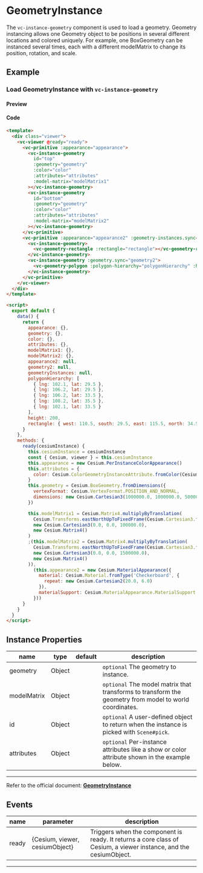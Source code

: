 # GeometryInstance

The `vc-instance-geometry` component is used to load a geometry. Geometry instancing allows one Geometry object to be positions in several different locations and colored uniquely. For example, one BoxGeometry can be instanced several times, each with a different modelMatrix to change its position, rotation, and scale.

## Example

### Load GeometryInstance with `vc-instance-geometry`

#### Preview

<doc-preview>
  <template>
    <div class="viewer">
      <vc-viewer @ready="ready">
        <vc-primitive :appearance="appearance">
          <vc-instance-geometry
            id="top"
            :geometry="geometry"
            :color="color"
            :attributes="attributes"
            :model-matrix="modelMatrix1"
          ></vc-instance-geometry>
          <vc-instance-geometry
            id="bottom"
            :geometry="geometry"
            :color="color"
            :attributes="attributes"
            :model-matrix="modelMatrix2"
          ></vc-instance-geometry>
        </vc-primitive>
        <vc-primitive :appearance="appearance2" :geometry-instances.sync="geometryInstances">
          <vc-instance-geometry>
            <vc-geometry-rectangle :rectangle="rectangle"></vc-geometry-rectangle>
          </vc-instance-geometry>
          <vc-instance-geometry :geometry.sync="geometry2">
            <vc-geometry-polygon :polygon-hierarchy="polygonHierarchy" :height="height"></vc-geometry-polygon>
          </vc-instance-geometry>
        </vc-primitive>
      </vc-viewer>
    </div>
  </template>

  <script>
    export default {
      data() {
        return {
          appearance: {},
          geometry: {},
          color: {},
          attributes: {},
          modelMatrix1: {},
          modelMatrix2: {},
          appearance2: null,
          geometry2: null,
          geometryInstances: null,
          polygonHierarchy: [
            { lng: 102.1, lat: 29.5 },
            { lng: 106.2, lat: 29.5 },
            { lng: 106.2, lat: 33.5 },
            { lng: 108.2, lat: 35.5 },
            { lng: 102.1, lat: 33.5 }
          ],
          height: 200,
          rectangle: { west: 110.5, south: 29.5, east: 115.5, north: 34.5 }
        }
      },
      methods: {
        ready(cesiumInstance) {
          this.cesiumInstance = cesiumInstance
          const { Cesium, viewer } = this.cesiumInstance
          this.appearance = new Cesium.PerInstanceColorAppearance()
          this.attributes = {
            color: Cesium.ColorGeometryInstanceAttribute.fromColor(Cesium.Color.AQUA)
          }
          this.geometry = Cesium.BoxGeometry.fromDimensions({
            vertexFormat: Cesium.VertexFormat.POSITION_AND_NORMAL,
            dimensions: new Cesium.Cartesian3(1000000.0, 1000000.0, 500000.0)
          })

          this.modelMatrix1 = Cesium.Matrix4.multiplyByTranslation(
            Cesium.Transforms.eastNorthUpToFixedFrame(Cesium.Cartesian3.fromDegrees(108, 40.03883)),
            new Cesium.Cartesian3(0.0, 0.0, 100000.0),
            new Cesium.Matrix4()
          )
          this.modelMatrix2 = Cesium.Matrix4.multiplyByTranslation(
            Cesium.Transforms.eastNorthUpToFixedFrame(Cesium.Cartesian3.fromDegrees(108, 40.03883)),
            new Cesium.Cartesian3(0.0, 0.0, 1500000.0),
            new Cesium.Matrix4()
          ),
          this.appearance2 = new Cesium.MaterialAppearance({
            material: Cesium.Material.fromType('Checkerboard', {
              repeat: new Cesium.Cartesian2(20.0, 6.0)
            }),
            materialSupport: Cesium.MaterialAppearance.MaterialSupport.TEXTURED
          })
        }
      }
    }
  </script>
</doc-preview>

#### Code

```html
<template>
  <div class="viewer">
    <vc-viewer @ready="ready">
      <vc-primitive :appearance="appearance">
        <vc-instance-geometry
          id="top"
          :geometry="geometry"
          :color="color"
          :attributes="attributes"
          :model-matrix="modelMatrix1"
        ></vc-instance-geometry>
        <vc-instance-geometry
          id="bottom"
          :geometry="geometry"
          :color="color"
          :attributes="attributes"
          :model-matrix="modelMatrix2"
        ></vc-instance-geometry>
      </vc-primitive>
      <vc-primitive :appearance="appearance2" :geometry-instances.sync="geometryInstances">
        <vc-instance-geometry>
          <vc-geometry-rectangle :rectangle="rectangle"></vc-geometry-rectangle>
        </vc-instance-geometry>
        <vc-instance-geometry :geometry.sync="geometry2">
          <vc-geometry-polygon :polygon-hierarchy="polygonHierarchy" :height="height"></vc-geometry-polygon>
        </vc-instance-geometry>
      </vc-primitive>
    </vc-viewer>
  </div>
</template>

<script>
  export default {
    data() {
      return {
        appearance: {},
        geometry: {},
        color: {},
        attributes: {},
        modelMatrix1: {},
        modelMatrix2: {},
        appearance2: null,
        geometry2: null,
        geometryInstances: null,
        polygonHierarchy: [
          { lng: 102.1, lat: 29.5 },
          { lng: 106.2, lat: 29.5 },
          { lng: 106.2, lat: 33.5 },
          { lng: 108.2, lat: 35.5 },
          { lng: 102.1, lat: 33.5 }
        ],
        height: 200,
        rectangle: { west: 110.5, south: 29.5, east: 115.5, north: 34.5 }
      }
    },
    methods: {
      ready(cesiumInstance) {
        this.cesiumInstance = cesiumInstance
        const { Cesium, viewer } = this.cesiumInstance
        this.appearance = new Cesium.PerInstanceColorAppearance()
        this.attributes = {
          color: Cesium.ColorGeometryInstanceAttribute.fromColor(Cesium.Color.AQUA)
        }
        this.geometry = Cesium.BoxGeometry.fromDimensions({
          vertexFormat: Cesium.VertexFormat.POSITION_AND_NORMAL,
          dimensions: new Cesium.Cartesian3(1000000.0, 1000000.0, 500000.0)
        })

        this.modelMatrix1 = Cesium.Matrix4.multiplyByTranslation(
          Cesium.Transforms.eastNorthUpToFixedFrame(Cesium.Cartesian3.fromDegrees(108, 40.03883)),
          new Cesium.Cartesian3(0.0, 0.0, 100000.0),
          new Cesium.Matrix4()
        )
        ;(this.modelMatrix2 = Cesium.Matrix4.multiplyByTranslation(
          Cesium.Transforms.eastNorthUpToFixedFrame(Cesium.Cartesian3.fromDegrees(108, 40.03883)),
          new Cesium.Cartesian3(0.0, 0.0, 1500000.0),
          new Cesium.Matrix4()
        )),
          (this.appearance2 = new Cesium.MaterialAppearance({
            material: Cesium.Material.fromType('Checkerboard', {
              repeat: new Cesium.Cartesian2(20.0, 6.0)
            }),
            materialSupport: Cesium.MaterialAppearance.MaterialSupport.TEXTURED
          }))
      }
    }
  }
</script>
```

## Instance Properties

| name        | type   | default | description                                                                                            |
| ----------- | ------ | ------- | ------------------------------------------------------------------------------------------------------ |
| geometry    | Object |         | `optional` The geometry to instance.                                                                   |
| modelMatrix | Object |         | `optional` The model matrix that transforms to transform the geometry from model to world coordinates. |
| id          | Object |         | `optional` A user-defined object to return when the instance is picked with `Scene#pick`.              |
| attributes  | Object |         | `optional` Per-instance attributes like a show or color attribute shown in the example below.          |

---

Refer to the official document: **[GeometryInstance](https://cesium.com/docs/cesiumjs-ref-doc/GeometryInstance.html)**

## Events

<!-- prettier-ignore -->
| name | parameter | description |
| ---- | --------- | ----------- |
| ready | {Cesium, viewer, cesiumObject} | Triggers when the component is ready. It returns a core class of Cesium, a viewer instance, and the cesiumObject. |

---
